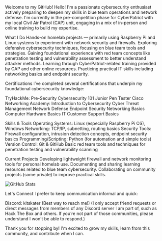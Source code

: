 Welcome to my GitHub!
Hello! I'm a passionate cybersecurity enthusiast actively preparing to deepen my skills in blue team operations and network defense. I'm currently in the pre-competition phase for CyberPatriot with my local Civil Air Patrol (CAP) unit, engaging in a mix of in-person and online training to build my expertise.

What I Do
Hands-on homelab projects — primarily using Raspberry Pi and Linux systems to experiment with network security and firewalls.
Exploring defensive cybersecurity techniques, focusing on blue team tools and strategies.
Gaining foundational experience with red team concepts like penetration testing and vulnerability assessment to better understand attacker methods.
Learning through CyberPatriot-related training provided by CAP and other online resources.
Practicing practical IT skills including networking basics and endpoint security.

Certifications
I’ve completed several certifications that underpin my foundational cybersecurity knowledge:

TryHackMe:
Pre-Security
Cybersecurity 101
Junior Pen Tester
Cisco Networking Academy:
Introduction to Cybersecurity
Cyber Threat Management
Network Defense
Endpoint Security
Networking Basics
Computer Hardware Basics
IT Customer Support Basics

Skills & Tools
Operating Systems: Linux (especially Raspberry Pi OS), Windows
Networking: TCP/IP, subnetting, routing basics
Security Tools: Firewall configuration, intrusion detection concepts, endpoint security basics
Programming/Scripting: Python (for automation and simple tools)
Version Control: Git & GitHub
Basic red team tools and techniques for penetration testing and vulnerability scanning

Current Projects
Developing lightweight firewall and network monitoring tools for personal homelab use.
Documenting and sharing learning resources related to blue team cybersecurity.
Collaborating on community projects (some private) to improve practical skills.

![GitHub Stats](https://github-readme-stats.vercel.app/api?username=KitSkater&show_icons=true&theme=radical)


Let's Connect
I prefer to keep communication informal and quick:

Discord: kitskater (Best way to reach me!) (I only accept friend requests or direct messages from members of any Discord server I am part of, such as Hack The Box and others. If you’re not part of those communities, please understand I won’t be able to respond.)

Thank you for stopping by! I'm excited to grow my skills, learn from this community, and contribute when I can.



